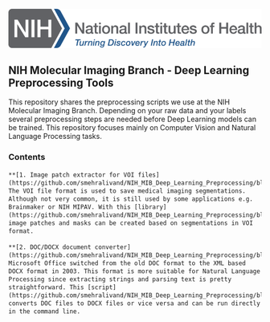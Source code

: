 ![NIH logo](https://github.com/smehralivand/NIH_MIB_Deep_Learning_Preprocessing/blob/master/NIH_Logo_Broad.png)

## NIH Molecular Imaging Branch - Deep Learning Preprocessing Tools

This repository shares the preprocessing scripts we use at the NIH Molecular Imaging Branch. Depending on your raw data and your labels several preprocessing steps are needed before Deep Learning models can be trained. This repository focuses mainly on Computer Vision and Natural Language Processing tasks.

### Contents

    **[1. Image patch extractor for VOI files](https://github.com/smehralivand/NIH_MIB_Deep_Learning_Preprocessing/blob/master/VOI_PROCESSING.md)** The VOI file format is used to save medical imaging segmentations. Although not very common, it is still used by some applications e.g. Brainmaker or NIH MIPAV. With this [library](https://github.com/smehralivand/NIH_MIB_Deep_Learning_Preprocessing/blob/master/voi_processing.py) image patches and masks can be created based on segmentations in VOI format.

    **[2. DOC/DOCX document converter](https://github.com/smehralivand/NIH_MIB_Deep_Learning_Preprocessing/blob/master/WORD_CONVERTER.md)** Microsoft Office switched from the old DOC format to the XML based DOCX format in 2003. This format is more suitable for Natural Language Processing since extracting strings and parsing text is pretty straightforward. This [script](https://github.com/smehralivand/NIH_MIB_Deep_Learning_Preprocessing/blob/master/word_converter.py) converts DOC files to DOCX files or vice versa and can be run directly in the command line.
